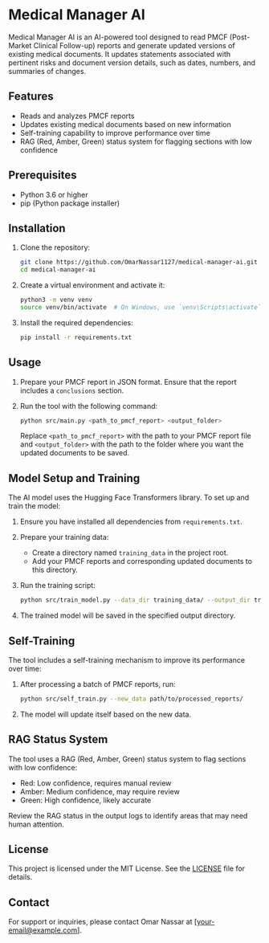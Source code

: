 # Medical Manager AI

Medical Manager AI is an AI-powered tool designed to read PMCF (Post-Market Clinical Follow-up) reports and generate updated versions of existing medical documents. It updates statements associated with pertinent risks and document version details, such as dates, numbers, and summaries of changes.

## Features

- Reads and analyzes PMCF reports
- Updates existing medical documents based on new information
- Self-training capability to improve performance over time
- RAG (Red, Amber, Green) status system for flagging sections with low confidence

## Prerequisites

- Python 3.6 or higher
- pip (Python package installer)

## Installation

1. Clone the repository:
   ```bash
   git clone https://github.com/OmarNassar1127/medical-manager-ai.git
   cd medical-manager-ai
   ```

2. Create a virtual environment and activate it:
   ```bash
   python3 -m venv venv
   source venv/bin/activate  # On Windows, use `venv\Scripts\activate`
   ```

3. Install the required dependencies:
   ```bash
   pip install -r requirements.txt
   ```

## Usage

1. Prepare your PMCF report in JSON format. Ensure that the report includes a `conclusions` section.

2. Run the tool with the following command:
   ```bash
   python src/main.py <path_to_pmcf_report> <output_folder>
   ```
   Replace `<path_to_pmcf_report>` with the path to your PMCF report file and `<output_folder>` with the path to the folder where you want the updated documents to be saved.

## Model Setup and Training

The AI model uses the Hugging Face Transformers library. To set up and train the model:

1. Ensure you have installed all dependencies from `requirements.txt`.

2. Prepare your training data:
   - Create a directory named `training_data` in the project root.
   - Add your PMCF reports and corresponding updated documents to this directory.

3. Run the training script:
   ```bash
   python src/train_model.py --data_dir training_data/ --output_dir trained_model/
   ```

4. The trained model will be saved in the specified output directory.

## Self-Training

The tool includes a self-training mechanism to improve its performance over time:

1. After processing a batch of PMCF reports, run:
   ```bash
   python src/self_train.py --new_data path/to/processed_reports/
   ```

2. The model will update itself based on the new data.

## RAG Status System

The tool uses a RAG (Red, Amber, Green) status system to flag sections with low confidence:

- Red: Low confidence, requires manual review
- Amber: Medium confidence, may require review
- Green: High confidence, likely accurate

Review the RAG status in the output logs to identify areas that may need human attention.

## License

This project is licensed under the MIT License. See the [LICENSE](LICENSE) file for details.

## Contact

For support or inquiries, please contact Omar Nassar at [your-email@example.com].
